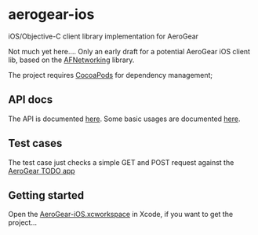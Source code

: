 aerogear-ios
============

iOS/Objective-C client library implementation for AeroGear

Not much yet here.... Only an early draft for a potential AeroGear iOS client lib,
based on the [AFNetworking](https://github.com/AFNetworking/AFNetworking/) library.

The project requires [CocoaPods](http://cocoapods.org/) for dependency management;

## API docs

The API is documented [here](http://aerogear.github.com/aerogear-ios/). Some basic usages are documented [here](aerogear-ios/blob/master/API.md).

## Test cases

The test case just checks a simple GET and POST request against the [AeroGear TODO app](http://todo-aerogear.rhcloud.com/)

## Getting started

Open the [AeroGear-iOS.xcworkspace](aerogear-ios/tree/master/AeroGear-iOS/AeroGear-iOS.xcworkspace) in Xcode, if you want to get the project...